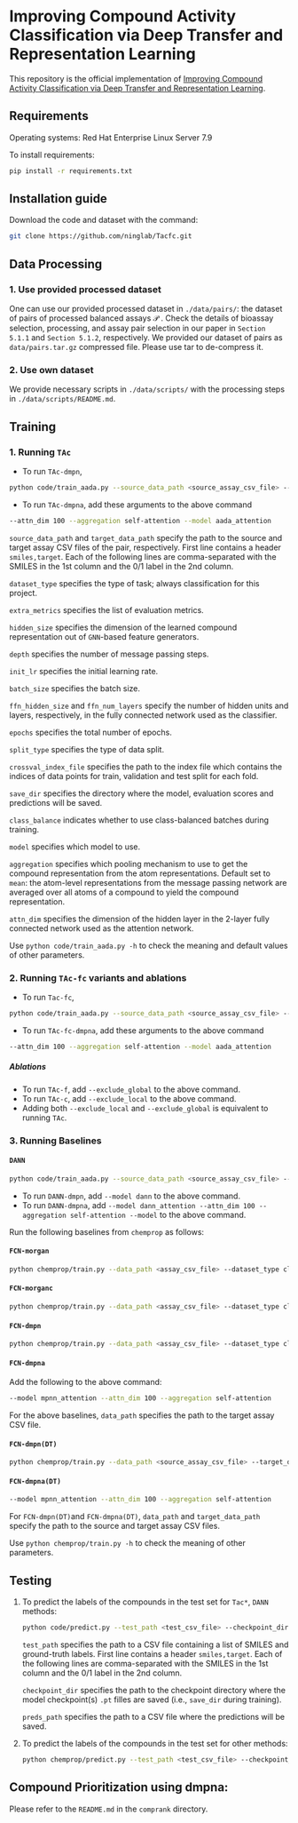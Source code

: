# Improving Compound Activity Classification via Deep Transfer and Representation Learning

This repository is the official implementation of [Improving Compound Activity Classification via Deep Transfer and Representation Learning](link). 

## Requirements

Operating systems: Red Hat Enterprise Linux Server 7.9

To install requirements:

```bash
pip install -r requirements.txt
```

## Installation guide

Download the code and dataset with the command:

```bash
git clone https://github.com/ninglab/Tacfc.git
```

## Data Processing

### 1. Use provided processed dataset

One can use our provided processed dataset in `./data/pairs/`: the dataset of pairs of processed balanced assays $\mathcal{P}$ . Check the details of bioassay selection, processing, and assay pair selection in our paper in `Section 5.1.1` and `Section 5.1.2`, respectively. 
We provided our dataset of pairs as `data/pairs.tar.gz` compressed file. Please use tar to de-compress it.

### 2. Use own dataset

We provide necessary scripts in `./data/scripts/` with the processing steps in `./data/scripts/README.md`. 

## Training

### 1. Running `TAc`

- To run `TAc-dmpn`,

```bash
python code/train_aada.py --source_data_path <source_assay_csv_file> --target_data_path <target_assay_csv_file> --dataset_type classification --extra_metrics prc-auc precision recall accuracy f1_score --hidden_size 25 --depth 4 --init_lr 1e-3 --batch_size 10 --ffn_hidden_size 100 --ffn_num_layers 2 --epochs 40 --alpha 1 --lamda 0 --split_type index_predetermined --crossval_index_file <index_file> --save_dir <chkpt_dir> --class_balance --mpn_shared
```

- To run `TAc-dmpna`, add these arguments to the above command

```bash
--attn_dim 100 --aggregation self-attention --model aada_attention
```

`source_data_path` and `target_data_path` specify the path to the source and target assay CSV files of the pair, respectively. First line contains a header `smiles,target`. Each of the following lines are comma-separated with the SMILES in the 1st column and the 0/1 label in the 2nd column.

`dataset_type` specifies the type of task; always classification for this project.

`extra_metrics` specifies the list of evaluation metrics.

`hidden_size` specifies the dimension of the learned compound representation out of `GNN`-based feature generators.

`depth` specifies the number of message passing steps.

`init_lr` specifies the initial learning rate.

`batch_size` specifies the batch size.

`ffn_hidden_size` and `ffn_num_layers` specify the number of hidden units and layers, respectively, in the fully connected network used as the classifier.

`epochs` specifies the total number of epochs.

`split_type` specifies the type of data split.

`crossval_index_file` specifies the path to the index file which contains the indices of data points for train, validation and test split for each fold.

`save_dir` specifies the directory where the model, evaluation scores and predictions will be saved.

`class_balance` indicates whether to use class-balanced batches during training.

`model` specifies which model to use.

`aggregation` specifies which pooling mechanism to use to get the compound representation from the atom representations. Default set to `mean`: the atom-level representations from the message passing network are averaged over all atoms of a compound to yield the compound representation.

`attn_dim` specifies the dimension of the hidden layer in the 2-layer fully connected network used as the attention network.

Use `python code/train_aada.py -h` to check the meaning and default values of other parameters.

### 2. Running `TAc-fc` variants and ablations

- To run `Tac-fc`, 

```bash
python code/train_aada.py --source_data_path <source_assay_csv_file> --target_data_path <target_assay_csv_file> --dataset_type classification --extra_metrics prc-auc precision recall accuracy f1_score --hidden_size 25 --depth 4 --init_lr 1e-3 --batch_size 10 --ffn_hidden_size 100 --ffn_num_layers 2 --local_discriminator_hidden_size 100 --local_discriminator_num_layers 2 --global_discriminator_hidden_size 100 --global_discriminator_num_layers 2 --epochs 40 --alpha 1 --lamda 1 --split_type index_predetermined --crossval_index_file <index_file> --save_dir <chkpt_dir> --class_balance --mpn_shared
```

- To run `TAc-fc-dmpna`, add these arguments to the above command

```bash
--attn_dim 100 --aggregation self-attention --model aada_attention
```

##### Ablations

- To run `TAc-f`, add `--exclude_global` to the above command.
- To run `TAc-c`, add `--exclude_local` to the above command.
- Adding both `--exclude_local` and `--exclude_global` is equivalent to running `TAc`.

### 3. Running Baselines

#### `DANN`

```bash
python code/train_aada.py --source_data_path <source_assay_csv_file> --target_data_path <target_assay_csv_file> --dataset_type classification --extra_metrics prc-auc precision recall accuracy f1_score --hidden_size 25 --depth 4 --init_lr 1e-3 --batch_size 10 --ffn_hidden_size 100 --ffn_num_layers 2 --global_discriminator_hidden_size 100 --global_discriminator_num_layers 2 --epochs 40 --alpha 1 --lamda 1 --split_type index_predetermined --crossval_index_file <index_file> --save_dir <chkpt_dir> --class_balance --mpn_shared
```

- To run `DANN-dmpn`, add `--model dann` to the above command.
- To run `DANN-dmpna`, add `--model dann_attention --attn_dim 100 --aggregation self-attention --model` to the above command.

Run the following baselines from `chemprop` as follows:

#### `FCN-morgan`

```bash
python chemprop/train.py --data_path <assay_csv_file> --dataset_type classification --extra_metrics prc-auc precision recall accuracy f1_score --init_lr 1e-3 --batch_size 10 --ffn_hidden_size 100 --ffn_num_layers 2 --epochs 40 --features_generator morgan --features_only --split_type index_predetermined --crossval_index_file <index_file> --save_dir <chkpt_dir> --class_balance
```

#### `FCN-morganc`

```bash
python chemprop/train.py --data_path <assay_csv_file> --dataset_type classification --extra_metrics prc-auc precision recall accuracy f1_score --init_lr 1e-3 --batch_size 10 --ffn_hidden_size 100 --ffn_num_layers 2 --epochs 40 --features_generator morgan_count --features_only --split_type index_predetermined --crossval_index_file <index_file> --save_dir <chkpt_dir> --class_balance
```

#### `FCN-dmpn`

```bash
python chemprop/train.py --data_path <assay_csv_file> --dataset_type classification --extra_metrics prc-auc precision recall accuracy f1_score --hidden_size 25 --depth 4 --init_lr 1e-3 --batch_size 10 --ffn_hidden_size 100 --ffn_num_layers 2 --epochs 40 --split_type index_predetermined --crossval_index_file <index_file> --save_dir <chkpt_dir> --class_balance
```

#### `FCN-dmpna`

Add the following to the above command:

```bash
--model mpnn_attention --attn_dim 100 --aggregation self-attention
```

For the above baselines, `data_path` specifies the path to the target assay CSV file.

#### `FCN-dmpn(DT)`

```bash
python chemprop/train.py --data_path <source_assay_csv_file> --target_data_path <target_assay_csv_file> --dataset_type classification --extra_metrics prc-auc precision recall accuracy f1_score  --hidden_size 25 --depth 4 --init_lr 1e-3 --batch_size 10 --ffn_hidden_size 100 --ffn_num_layers 2 --epochs 40 --split_type index_predetermined --crossval_index_file <index_file> --save_dir <chkpt_dir> --class_balance
```

#### `FCN-dmpna(DT)`

```bash
--model mpnn_attention --attn_dim 100 --aggregation self-attention
```

For `FCN-dmpn(DT)`and `FCN-dmpna(DT)`, `data_path` and `target_data_path` specify the path to the source and target assay CSV files.

Use `python chemprop/train.py -h` to check the meaning of other parameters.

## Testing

1. To predict the labels of the compounds in the test set for `Tac*`, `DANN` methods:

   ```bash
   python code/predict.py --test_path <test_csv_file> --checkpoint_dir <chkpt_dir> --preds_path <pred_file>
   ```

   `test_path` specifies the path to a CSV file containing a list of SMILES and ground-truth labels. First line contains a header `smiles,target`. Each of the following lines are comma-separated with the SMILES in the 1st column and the 0/1 label in the 2nd column.

   `checkpoint_dir` specifies the path to the checkpoint directory where the model checkpoint(s) `.pt` filles are saved (i.e., `save_dir` during training).

   `preds_path` specifies the path to a CSV file where the predictions will be saved.

2. To predict the labels of the compounds in the test set for other methods:

   ```bash
   python chemprop/predict.py --test_path <test_csv_file> --checkpoint_dir <chkpt_dir> --preds_path <pred_file>

## Compound Prioritization using dmpna:

Please refer to the `README.md` in the `comprank` directory.
